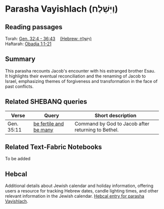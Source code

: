 # Parasha Vayishlach (וַיִּשְׁלַח)

## Reading passages

Torah: [Gen. 32:4 - 36:43](https://www.stepbible.org/?q=version=NASB2020|reference=Gen.32:4-36:43&options=HNVUG) &nbsp;&nbsp; [(Hebrew: וַיִּשְׁלַח)](https://tikkun.io/#/p/vayishlach)<br>
Haftarah: [Obadja 1:1-21](https://www.stepbible.org/?q=version=NASB2020|reference=Obad&options=HNVUG)

## Summary

This parasha recounts Jacob's encounter with his estranged brother Esau. It highlights their eventual reconciliation and the renaming of Jacob to Israel, emphasizing themes of forgiveness and transformation in the face of past conflicts.

## Related SHEBANQ queries

Verse | Query | Short description
--- | --- | ---
Gen. 35:11  | [be fertile and be many](https://shebanq.ancient-data.org/hebrew/text?iid=6286&page=1&mr=r&qw=q) | Command by God to Jacob after returning to Bethel.

## Related Text-Fabric Notebooks

To be added

## Hebcal

Additional details about Jewish calendar and holiday information, offering users a resource for tracking Hebrew dates, candle lighting times, and other relevant information in the Jewish calendar. [Hebcal entry for parasha Vayishlach](https://www.hebcal.com/sedrot/vayishlach).
